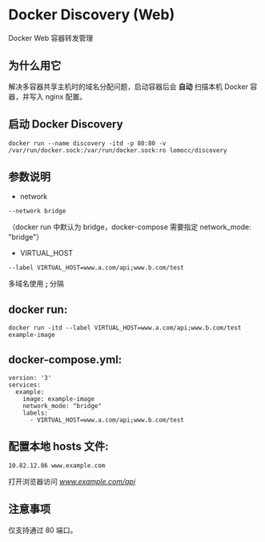 # Docker Discovery (Web)

Docker Web 容器转发管理

## 为什么用它

解决多容器共享主机时的域名分配问题，启动容器后会 **自动** 扫描本机 Docker 容器，并写入 nginx 配置。

## 启动 Docker Discovery

```
docker run --name discovery -itd -p 80:80 -v /var/run/docker.sock:/var/run/docker.sock:ro lomocc/discovery
```

## 参数说明
* network

```
--network bridge
```
（docker run 中默认为 bridge，docker-compose 需要指定 network_mode: "bridge"）
* VIRTUAL_HOST

```
--label VIRTUAL_HOST=www.a.com/api;www.b.com/test
```
多域名使用 **;** 分隔

## docker run:

```
docker run -itd --label VIRTUAL_HOST=www.a.com/api;www.b.com/test example-image
```
## docker-compose.yml:

```
version: '3'
services:
  example:
    image: example-image
    network_mode: "bridge"
    labels:
      - VIRTUAL_HOST=www.a.com/api;www.b.com/test
```
## 配置本地 hosts 文件:

```
10.82.12.86 www.example.com
```
打开浏览器访问 *www.example.com/api*

## 注意事项
仅支持通过 80 端口。
